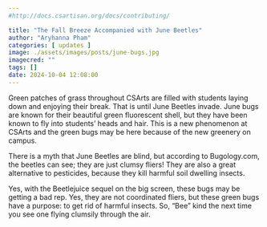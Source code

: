```yaml
---
#http://docs.csartisan.org/docs/contributing/

title: "The Fall Breeze Accompanied with June Beetles"
author: "Aryhanna Pham"
categories: [ updates ]
image: ./assets/images/posts/june-bugs.jpg
imagecred: ""
tags: []
date: 2024-10-04 12:08:00
---
```

Green patches of grass throughout CSArts are filled with students laying down and enjoying their break. That is until June Beetles invade. June bugs are known for their beautiful green fluorescent shell, but they have been known to fly into students’ heads and hair. This is a new phenomenon at CSArts and the green bugs may be here because of the new greenery on campus.

There is a myth that June Beetles are blind, but according to Bugology.com, the beetles can see; they are just clumsy fliers! They are also a great alternative to pesticides, because they kill harmful soil dwelling insects.  

Yes, with the Beetlejuice sequel on the big screen, these bugs may be getting a bad rep. Yes, they are not coordinated fliers, but these green bugs have a purpose: to get rid of harmful insects. So, “Bee” kind the next time you see one flying clumsily through the air.